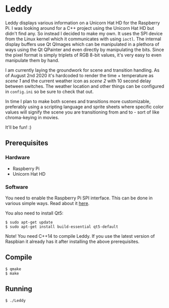 # Leddy
Leddy displays various information on a Unicorn Hat HD for the Raspberry Pi. I was looking around for a C++ project using the Unicorn Hat HD but didn't find any. So instead I decided to make my own. It uses the SPI device from the Linux kernel which it communicates with using `ioctl`. The internal display buffers use Qt QImages which can be manipulated in a plethora of ways using the Qt QPainter and even directly by manipulating the bits. Since the pixel format is simply triplets of RGB 8-bit values, it's very easy to even manipulate them by hand.

I am currently laying the groundwork for scene and transition handling. As of August 2nd 2020 it's hardcoded to render the time + temperature as *scene 1* and the current weather icon as *scene 2* with 10 second delay between switches. The weather location and other things can be configured in `config.ini` so be sure to check that out.

In time I plan to make both scenes and transitions more customizable, preferably using a scripting language and sprite sheets where specific color values will signify the scene you are transitioning from and to - sort of like chroma-keying in movies.

It'll be fun! :)

## Prerequisites

### Hardware
* Raspberry Pi
* Unicorn Hat HD

### Software
You need to enable the Raspberry Pi SPI interface. This can be done in various simple ways. Read about it [here](https://www.raspberrypi.org/documentation/hardware/raspberrypi/spi/README.md).

You also need to install Qt5:
```
$ sudo apt-get update
$ sudo apt-get install build-essential qt5-default
```

Note! You need C++14 to compile Leddy. If you use the latest version of Raspbian it already has it after installing the above prerequisites.

## Compile
```
$ qmake
$ make
```

## Running
```
$ ./Leddy
```
